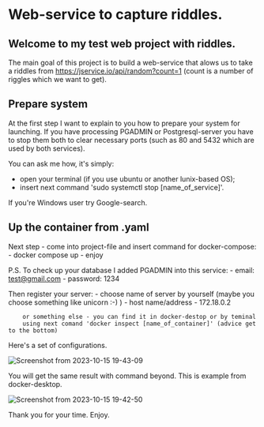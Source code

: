 
# Web-service to capture riddles.

## Welcome to my test web project with riddles.

The main goal of this project is to build a web-service that alows us to take a riddles from https://jservice.io/api/random?count=1 (count is a number of riggles which we want to get).

## Prepare system

At the first step I want to explain to you how to prepare your system for launching.
If you have processing PGADMIN or Postgresql-server you have to stop them both to clear necessary ports (such as 80 and 5432 which are used by both services).

You can ask me how, it's simply:
 - open your terminal (if you use ubuntu or another lunix-based OS);
 - insert next command 'sudo systemctl stop [name_of_service]'.
 
 If you're Windows user try Google-search.

## Up the container from .yaml
 
 Next step - come into project-file and insert command for docker-compose:
 	- docker compose up
 	- enjoy
 	
P.S.
	To check up your database I added PGADMIN into this service:
	- email: test@gmail.com
	- password: 1234
	
Then register your server:
	- choose name of server by yourself (maybe you choose something like unicorn :-) )
	- host name/address - 172.18.0.2
 
		or something else - you can find it in docker-destop or by teminal
		using next comand 'docker inspect [name_of_container]' (advice get to the bottom)

 Here's a set of configurations.
 
 ![Screenshot from 2023-10-15 19-43-09](https://github.com/GorRatsy/riddles_capture/assets/93947333/1c86ff98-612f-4075-966f-b9f060058e9f)


  You will get the same result with command beyond. This is example from docker-desktop.
  
  ![Screenshot from 2023-10-15 19-42-50](https://github.com/GorRatsy/riddles_capture/assets/93947333/a82024a7-a7cf-4f94-adc3-23fd66981f78)

		
Thank you for your time. Enjoy.
